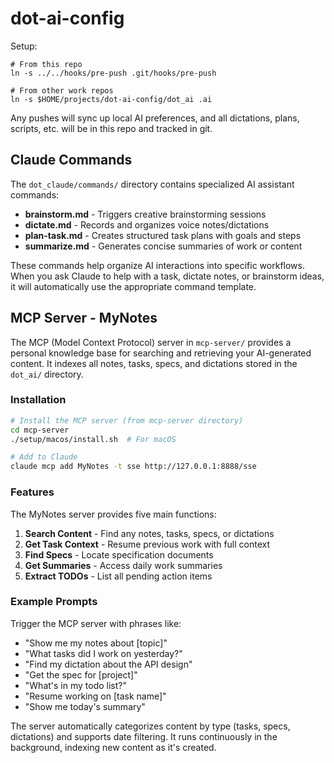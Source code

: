 # dot-ai-config

Setup:

```
# From this repo
ln -s ../../hooks/pre-push .git/hooks/pre-push

# From other work repos
ln -s $HOME/projects/dot-ai-config/dot_ai .ai
```

Any pushes will sync up local AI preferences, and all dictations, plans, scripts, etc. will be in this repo and tracked in git.

## Claude Commands

The `dot_claude/commands/` directory contains specialized AI assistant commands:

- **brainstorm.md** - Triggers creative brainstorming sessions
- **dictate.md** - Records and organizes voice notes/dictations
- **plan-task.md** - Creates structured task plans with goals and steps
- **summarize.md** - Generates concise summaries of work or content

These commands help organize AI interactions into specific workflows. When you ask Claude to help with a task, dictate notes, or brainstorm ideas, it will automatically use the appropriate command template.

## MCP Server - MyNotes

The MCP (Model Context Protocol) server in `mcp-server/` provides a personal knowledge base for searching and retrieving your AI-generated content. It indexes all notes, tasks, specs, and dictations stored in the `dot_ai/` directory.

### Installation

```bash
# Install the MCP server (from mcp-server directory)
cd mcp-server
./setup/macos/install.sh  # For macOS

# Add to Claude
claude mcp add MyNotes -t sse http://127.0.0.1:8888/sse
```

### Features

The MyNotes server provides five main functions:

1. **Search Content** - Find any notes, tasks, specs, or dictations
2. **Get Task Context** - Resume previous work with full context
3. **Find Specs** - Locate specification documents
4. **Get Summaries** - Access daily work summaries
5. **Extract TODOs** - List all pending action items

### Example Prompts

Trigger the MCP server with phrases like:

- "Show me my notes about [topic]"
- "What tasks did I work on yesterday?"
- "Find my dictation about the API design"
- "Get the spec for [project]"
- "What's in my todo list?"
- "Resume working on [task name]"
- "Show me today's summary"

The server automatically categorizes content by type (tasks, specs, dictations) and supports date filtering. It runs continuously in the background, indexing new content as it's created.

